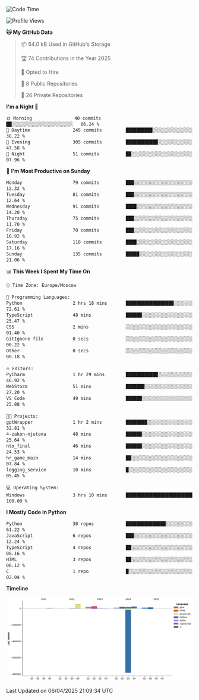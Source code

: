<!--START_SECTION:waka-->
![Code Time](http://img.shields.io/badge/Code%20Time-644%20hrs%2017%20mins-blue)

![Profile Views](http://img.shields.io/badge/Profile%20Views-2-blue)

**🐱 My GitHub Data** 

> 📦 64.0 kB Used in GitHub's Storage 
 > 
> 🏆 74 Contributions in the Year 2025
 > 
> 💼 Opted to Hire
 > 
> 📜 8 Public Repositories 
 > 
> 🔑 26 Private Repositories 
 > 
**I'm a Night 🦉** 

```text
🌞 Morning                40 commits          ██░░░░░░░░░░░░░░░░░░░░░░░   06.24 % 
🌆 Daytime                245 commits         ██████████░░░░░░░░░░░░░░░   38.22 % 
🌃 Evening                305 commits         ████████████░░░░░░░░░░░░░   47.58 % 
🌙 Night                  51 commits          ██░░░░░░░░░░░░░░░░░░░░░░░   07.96 % 
```
📅 **I'm Most Productive on Sunday** 

```text
Monday                   79 commits          ███░░░░░░░░░░░░░░░░░░░░░░   12.32 % 
Tuesday                  81 commits          ███░░░░░░░░░░░░░░░░░░░░░░   12.64 % 
Wednesday                91 commits          ████░░░░░░░░░░░░░░░░░░░░░   14.20 % 
Thursday                 75 commits          ███░░░░░░░░░░░░░░░░░░░░░░   11.70 % 
Friday                   70 commits          ███░░░░░░░░░░░░░░░░░░░░░░   10.92 % 
Saturday                 110 commits         ████░░░░░░░░░░░░░░░░░░░░░   17.16 % 
Sunday                   135 commits         █████░░░░░░░░░░░░░░░░░░░░   21.06 % 
```


📊 **This Week I Spent My Time On** 

```text
🕑︎ Time Zone: Europe/Moscow

💬 Programming Languages: 
Python                   2 hrs 18 mins       ██████████████████░░░░░░░   72.61 % 
TypeScript               48 mins             ██████░░░░░░░░░░░░░░░░░░░   25.47 % 
CSS                      2 mins              ░░░░░░░░░░░░░░░░░░░░░░░░░   01.40 % 
GitIgnore file           0 secs              ░░░░░░░░░░░░░░░░░░░░░░░░░   00.22 % 
Other                    0 secs              ░░░░░░░░░░░░░░░░░░░░░░░░░   00.18 % 

🔥 Editors: 
PyCharm                  1 hr 29 mins        ████████████░░░░░░░░░░░░░   46.92 % 
WebStorm                 51 mins             ███████░░░░░░░░░░░░░░░░░░   27.20 % 
VS Code                  49 mins             ██████░░░░░░░░░░░░░░░░░░░   25.88 % 

🐱‍💻 Projects: 
gptWrapper               1 hr 2 mins         ████████░░░░░░░░░░░░░░░░░   32.81 % 
4-zakon-njutona          48 mins             ██████░░░░░░░░░░░░░░░░░░░   25.64 % 
nto_final                46 mins             ██████░░░░░░░░░░░░░░░░░░░   24.53 % 
hr_game_main             14 mins             ██░░░░░░░░░░░░░░░░░░░░░░░   07.84 % 
logging_service          10 mins             █░░░░░░░░░░░░░░░░░░░░░░░░   05.45 % 

💻 Operating System: 
Windows                  3 hrs 10 mins       █████████████████████████   100.00 % 
```

**I Mostly Code in Python** 

```text
Python                   30 repos            ███████████████░░░░░░░░░░   61.22 % 
JavaScript               6 repos             ███░░░░░░░░░░░░░░░░░░░░░░   12.24 % 
TypeScript               4 repos             ██░░░░░░░░░░░░░░░░░░░░░░░   08.16 % 
HTML                     3 repos             ██░░░░░░░░░░░░░░░░░░░░░░░   06.12 % 
C                        1 repo              █░░░░░░░░░░░░░░░░░░░░░░░░   02.04 % 
```



**Timeline**

![Lines of Code chart](https://raw.githubusercontent.com/adlemx/adlemx/main/assets/bar_graph.png)


 Last Updated on 06/04/2025 21:09:34 UTC
<!--END_SECTION:waka-->
